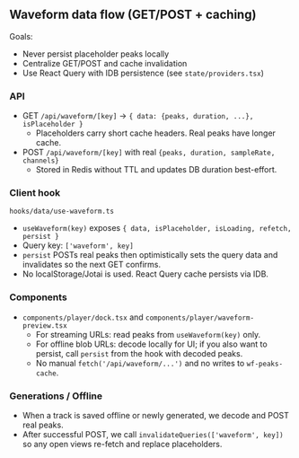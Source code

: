 ## Waveform data flow (GET/POST + caching)

Goals:
- Never persist placeholder peaks locally
- Centralize GET/POST and cache invalidation
- Use React Query with IDB persistence (see `state/providers.tsx`)

### API
- GET `/api/waveform/[key]` → `{ data: {peaks, duration, ...}, isPlaceholder }`
  - Placeholders carry short cache headers. Real peaks have longer cache.
- POST `/api/waveform/[key]` with real `{peaks, duration, sampleRate, channels}`
  - Stored in Redis without TTL and updates DB duration best-effort.

### Client hook
`hooks/data/use-waveform.ts`
- `useWaveform(key)` exposes `{ data, isPlaceholder, isLoading, refetch, persist }`
- Query key: `['waveform', key]`
- `persist` POSTs real peaks then optimistically sets the query data and invalidates so the next GET confirms.
- No localStorage/Jotai is used. React Query cache persists via IDB.

### Components
- `components/player/dock.tsx` and `components/player/waveform-preview.tsx`
  - For streaming URLs: read peaks from `useWaveform(key)` only.
  - For offline blob URLs: decode locally for UI; if you also want to persist, call `persist` from the hook with decoded peaks.
  - No manual `fetch('/api/waveform/...')` and no writes to `wf-peaks-cache`.

### Generations / Offline
- When a track is saved offline or newly generated, we decode and POST real peaks.
- After successful POST, we call `invalidateQueries(['waveform', key])` so any open views re-fetch and replace placeholders.

